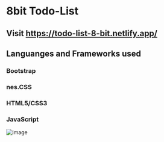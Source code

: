 # 8bit Todo-List
## Visit https://todo-list-8-bit.netlify.app/
## Languanges and Frameworks used
### Bootstrap
### nes.CSS
### HTML5/CSS3
### JavaScript

![image](https://user-images.githubusercontent.com/84711212/130454180-b0aec2d5-6f12-40f5-993b-f6ce925e689a.png)

